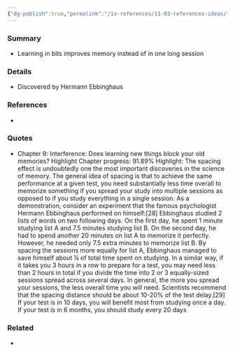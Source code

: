```yaml
---
{"dg-publish":true,"permalink":"/1x-references/11-03-references-ideas/the-spacing-effect-in-memory/","dgShowBacklinks":false}
---
```



### Summary
- Learning in bits improves memory instead of in one long session

### Details
- Discovered by Hermann Ebbinghaus

### References
- 

### Quotes
- Chapter 9: Interference: Does learning new things block your old memories?
Highlight
Chapter progress: 91.89%
Highlight: The spacing effect is undoubtedly one the most important discoveries in the science of memory. The general idea of spacing is that to achieve the same performance at a given test, you need substantially less time overall to memorize something if you spread your study into multiple sessions as opposed to if you study everything in a single session. As a demonstration, consider an experiment that the famous psychologist Hermann Ebbinghaus performed on himself:[28]
			Ebbinghaus studied 2 lists of words on two following days. On the first day, he spent 1 minute studying list A and 7.5 minutes studying list B. On the second day, he had to spend another 20 minutes on list A to memorize it perfectly. However, he needed only 7.5 extra minutes to memorize list B.
			By spacing the sessions more equally for list A, Ebbinghaus managed to save himself about ¼ of total time spent on studying. In a similar way, if it takes you 3 hours in a row to prepare for a test, you may need less than 2 hours in total if you divide the time into 2 or 3 equally-sized sessions spread across several days.
			In general, the more you spread your sessions, the less overall time you will need. Scientists recommend that the spacing distance should be about 10-20% of the test delay.[29] If your test is in 10 days, you will benefit most from studying once a day. If your test is in 6 months, you should study every 20 days

### Related
- 